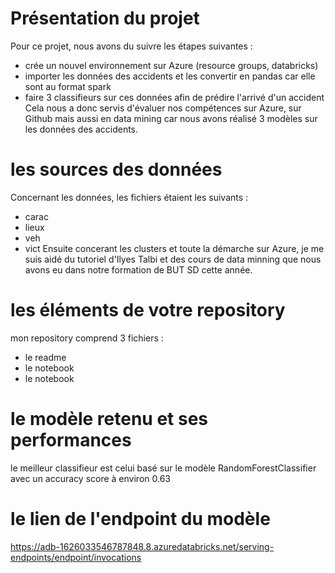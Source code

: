 # Présentation du projet
Pour ce projet, nous avons du suivre les étapes suivantes :
- crée un nouvel environnement sur Azure (resource groups, databricks)
- importer les données des accidents et les convertir en pandas car elle sont au format spark
- faire 3 classifieurs sur ces données afin de prédire l'arrivé d'un accident
Cela nous a donc servis d'évaluer nos compétences sur Azure, sur Github mais aussi en data mining car nous avons réalisé 3 modèles sur les données des accidents.

# les sources des données
Concernant les données, les fichiers étaient les suivants : 
- carac
- lieux
- veh
- vict
Ensuite concerant les clusters et toute la démarche sur Azure, je me suis aidé du tutoriel d'Ilyes Talbi et des cours de data minning que nous avons eu dans notre formation de BUT SD cette année.

# les éléments de votre repository
mon repository comprend 3 fichiers :
- le readme
- le notebook
- le notebook

# le modèle retenu et ses performances
 le meilleur classifieur est celui basé sur le modèle RandomForestClassifier avec un accuracy score à environ 0.63
 
# le lien de l'endpoint du modèle
https://adb-1626033546787848.8.azuredatabricks.net/serving-endpoints/endpoint/invocations
